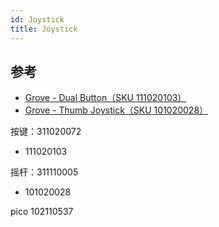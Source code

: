 ```yaml
---
id: Joystick
title: Joystick
---
```


## 参考

- [Grove - Dual Button（SKU 111020103）](https://www.seeedstudio.com/Grove-Dual-Button-p-4529.html)
- [Grove - Thumb Joystick（SKU 101020028）](https://www.seeedstudio.com/Grove-Thumb-Joystick.html)



按键：311020072
- 111020103

摇杆：311110005
- 101020028

pico 102110537
